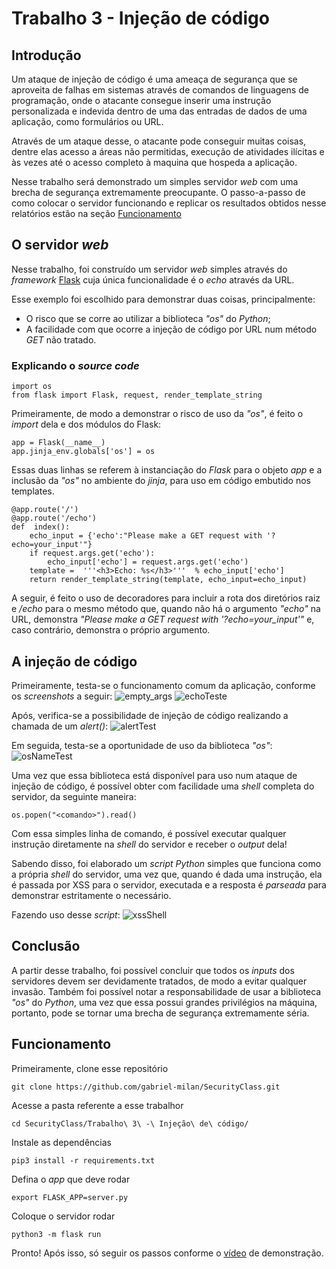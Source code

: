# Trabalho 3 - Injeção de código

## Introdução
Um ataque de injeção de código é uma ameaça de segurança que se aproveita de falhas em sistemas através de comandos de linguagens de programação, onde o atacante consegue inserir uma instrução personalizada e indevida dentro de uma das entradas de dados de uma aplicação, como formulários ou URL.

Através de um ataque desse, o atacante pode conseguir muitas coisas, dentre elas acesso a áreas não permitidas, execução de atividades ilícitas e às vezes até o acesso completo à maquina que hospeda a aplicação.

Nesse trabalho será demonstrado um simples servidor *web* com uma brecha de segurança extremamente preocupante. O passo-a-passo de como colocar o servidor funcionando e replicar os resultados obtidos nesse relatórios estão na seção [Funcionamento](#Funcionamento)

## O servidor *web*
Nesse trabalho, foi construído um servidor *web* simples através do *framework* [Flask](http://flask.pocoo.org/) cuja única funcionalidade é o *echo* através da URL.

Esse exemplo foi escolhido para demonstrar duas coisas, principalmente:
* O risco que se corre ao utilizar a biblioteca *"os"* do *Python*;
* A facilidade com que ocorre a injeção de código por URL num método *GET* não tratado.

### Explicando o *source code*
```
import os
from flask import Flask, request, render_template_string
```
Primeiramente, de modo a demonstrar o risco de uso da *"os"*, é feito o *import* dela e dos módulos do Flask:
```
app = Flask(__name__)
app.jinja_env.globals['os'] = os
```
Essas duas linhas se referem à instanciação do *Flask* para o objeto *app* e a inclusão da *"os"* no ambiente do *jinja*, para uso em código embutido nos templates.
```
@app.route('/')
@app.route('/echo')
def  index():
	echo_input = {'echo':"Please make a GET request with '?echo=your_input'"}
	if request.args.get('echo'):
		echo_input['echo'] = request.args.get('echo')
	template =  '''<h3>Echo: %s</h3>'''  % echo_input['echo']
	return render_template_string(template, echo_input=echo_input)
```
A seguir, é feito o uso de decoradores para incluir a rota dos diretórios raiz e */echo* para o mesmo método que, quando não há o argumento *"echo"* na URL, demonstra *"Please make a GET request with '?echo=your_input'"* e, caso contrário, demonstra o próprio argumento.

## A injeção de código

Primeiramente, testa-se o funcionamento comum da aplicação, conforme os *screenshots* a seguir:
![empty_args](https://github.com/gabriel-milan/SecurityClass/tree/master/Trabalho%203%20-%20Injeção%20de%20código/screenshots/empty_args.png)
![echoTeste](https://github.com/gabriel-milan/SecurityClass/tree/master/Trabalho%203%20-%20Injeção%20de%20código/screenshots/echoTeste.png)

Após, verifica-se a possibilidade de injeção de código realizando a chamada de um *alert()*:
![alertTest](https://github.com/gabriel-milan/SecurityClass/tree/master/Trabalho%203%20-%20Injeção%20de%20código/screenshots/alertTest.png)

Em seguida, testa-se a oportunidade de uso da biblioteca *"os"*:
![osNameTest](https://github.com/gabriel-milan/SecurityClass/tree/master/Trabalho%203%20-%20Injeção%20de%20código/screenshots/osNameTest.png)

Uma vez que essa biblioteca está disponível para uso num ataque de injeção de código, é possível obter com facilidade uma *shell* completa do servidor, da seguinte maneira:
```
os.popen("<comando>").read()
```
Com essa simples linha de comando, é possível executar qualquer instrução diretamente na *shell* do servidor e receber o *output* dela!

Sabendo disso, foi elaborado um *script Python* simples que funciona como a própria *shell* do servidor, uma vez que, quando é dada uma instrução, ela é passada por XSS para o servidor, executada e a resposta é *parseada* para demonstrar estritamente o necessário.

Fazendo uso desse *script*:
![xssShell](https://github.com/gabriel-milan/SecurityClass/tree/master/Trabalho%203%20-%20Injeção%20de%20código/screenshots/xssShell.png)

## Conclusão
A partir desse trabalho, foi possível concluir que todos os *inputs* dos servidores devem ser devidamente tratados, de modo a evitar qualquer invasão. Também foi possível notar a responsabilidade de usar a biblioteca *"os"* do *Python*, uma vez que essa possui grandes privilégios na máquina, portanto, pode se tornar uma brecha de segurança extremamente séria.

## Funcionamento
Primeiramente, clone esse repositório
```
git clone https://github.com/gabriel-milan/SecurityClass.git
```
Acesse a pasta referente a esse trabalhor
```
cd SecurityClass/Trabalho\ 3\ -\ Injeção\ de\ código/
```
Instale as dependências
```
pip3 install -r requirements.txt
```
Defina o *app* que deve rodar
```
export FLASK_APP=server.py
```
Coloque o servidor rodar
```
python3 -m flask run
```
Pronto! Após isso, só seguir os passos conforme o [vídeo](https://youtu.be/cwMauENMH40) de demonstração.